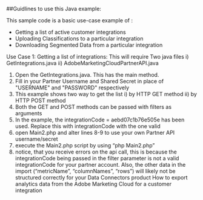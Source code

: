 ##Guidlines to use this Java example:

This sample code is a basic use-case example of :
* Getting a list of active customer integrations
* Uploading Classifications to a particular integration
* Downloading Segmented Data from a particular integration

Use Case 1: Getting a list of integrations:
This will require Two java files i) GetIntegrations.java ii) AdobeMarketingCloudPartnerAPI.java
1. Open the GetIntegrations.java. This has the main method.
2. Fill in your Partner Username and Shared Secret in place of "USERNAME" and "PASSWORD" respectively
3. This example shows two way to get the list i) by HTTP GET method ii) by HTTP POST method
4. Both the GET and POST methods can be passed with filters as arguments
5. In the example, the integrationCode = aebd07c1b76e505e has been used. Replace this with integrationCode with the one valid 
1.	open Main2.php and alter lines 8-9 to use your own Partner API username/secret
2.	execute the Main2.php script by using “php Main2.php”
3.	notice, that you receive errors on the api call, this is because the integrationCode being passed in the filter parameter is not a valid integrationCode for your partner account. Also, the other data in the import (“metricName”, “columnNames”, “rows”) will likely not be structured correctly for your Data Connectors product
How to export analytics data from the Adobe Marketing Cloud for a customer integration
